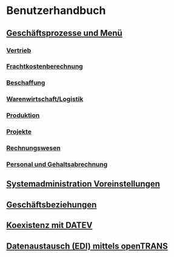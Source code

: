 # Benutzerhandbuch

## [Geschäftsprozesse und Menü](2.bprocess+menu.md)
### [Vertrieb](2.3-sales.md)
### [Frachtkostenberechnung](2.4-freight.md)
### [Beschaffung](2.4-purchase.md)
### [Warenwirtschaft/Logistik](2.5-mm.md)
### [Produktion](2.6-prod.md)
### [Projekte](2.7-proj.md)
### [Rechnungswesen](2.8-acc.md)
### [Personal und Gehaltsabrechnung](2.9-ht.md)
## [Systemadministration Voreinstellungen](2.0-admin.md)
## [Geschäftsbeziehungen](2.2-bp.md)
## [Koexistenz mit DATEV](3.datev.md)
## [Datenaustausch (EDI) mittels openTRANS](4.opentrans.md)